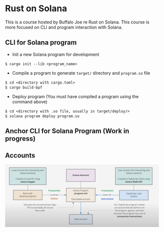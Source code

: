 # Rust on Solana

This is a course hosted by Buffalo Joe re Rust on Solana. This course is more focused on CLI and
program interaction with Solana.

## CLI for Solana program

- Init a new Solana program for development

```
$ cargo init --lib <program_name>
```

- Compile a program to generate `target/` directory and `program.so` file

```
$ cd <directory with cargo.toml>
$ cargo build-bpf
```

- Deploy program (You must have compiled a program using the command above)

```
$ cd <directory with .so file, usually in target/deploy/>
$ solana program deploy program.so
```

## Anchor CLI for Solana Program (Work in progress)

## Accounts

![Solana Accounts Flow](/assets/solana-account.png)
